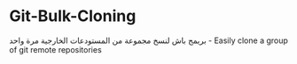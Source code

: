 # Git-Bulk-Cloning
بريمج باش لنسخ مجموعة من المستودعات الخارجية مرة واحد - Easily clone a group of git remote repositories
